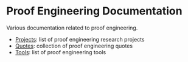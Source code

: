 Proof Engineering Documentation
===============================

Various documentation related to proof engineering.

- [Projects](PROJECTS.md): list of proof engineering research projects
- [Quotes](QUOTES.md): collection of proof engineering quotes
- [Tools](TOOLS.md): list of proof engineering tools
